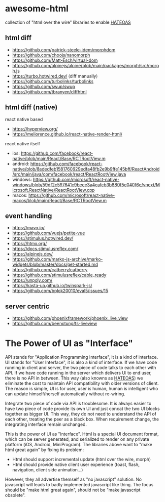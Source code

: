 # awesome-html

collection of "html over the wire" libraries to enable [HATEOAS](https://en.wikipedia.org/wiki/HATEOAS)

## html diff

* https://github.com/patrick-steele-idem/morphdom
* https://github.com/choojs/nanomorph
* https://github.com/Matt-Esch/virtual-dom
* https://github.com/alpinejs/alpine/blob/main/packages/morph/src/morph.js
* https://turbo.hotwired.dev/ (diff manually)
* https://github.com/turbolinks/turbolinks
* https://github.com/swup/swup
* https://github.com/tbranyen/diffhtml

## html diff (native)

react native based

* https://hyperview.org/
* https://meliorence.github.io/react-native-render-html/

react native itself

* ios: https://github.com/facebook/react-native/blob/main/React/Base/RCTRootView.m
* android: https://github.com/facebook/react-native/blob/8adedfeb1581760629edfa48fb2e9b9ffe145bff/ReactAndroid/src/main/java/com/facebook/react/ReactRootView.java
* windows: https://github.com/microsoft/react-native-windows/blob/59df2c597641c9beee3a4eafcb3b880f5e040f6e/vnext/Microsoft.ReactNative/ReactRootView.cpp
* macos: https://github.com/microsoft/react-native-macos/blob/main/React/Base/RCTRootView.m

## event handling

* https://mavo.io/
* https://github.com/vuejs/petite-vue
* https://stimulus.hotwired.dev/
* https://htmx.org/
* https://docs.stimulusreflex.com/
* https://alpinejs.dev/
* https://github.com/marko-js-archive/marko-widgets/blob/master/docs/get-started.md
* https://github.com/catberry/catberry
* https://github.com/stimulusreflex/cable_ready
* https://unpoly.com/
* https://kasta-ua.github.io/twinspark-js/
* https://github.com/bplok20010/eval5/issues/15

## server centric

* https://github.com/phoenixframework/phoenix_live_view
* https://github.com/beenotung/ts-liveview

# The Power of UI as "Interface"

API stands for "Application Programming Interface", it is a kind of interface. UI stands for "User Interface", it is also a kind of interface. If we have code running in client and server, the two piece of code talks to each other with API. If we have code running in the server which delivers UI to end user, there is no API in between. This way (also knowns as [HATEOAS](https://en.wikipedia.org/wiki/HATEOAS)) we eliminate the cost to maintain API compatibility with older versions of client. The reason is simple, UI is for user, user is human, human is intelligent who can update himself/herself automatically without re-wiring.

Integrate two piece of code via API is troublesome. It is always easier to have two piece of code provide its own UI and just concat the two UI blocks together as bigger UI. This way, they do not need to understand the API of each other, treating the peer as a black box. When requirement change, the integrating interface remain unchanged.

This is the power of UI as "Interface". Html is a special UI document format, which can be server generated, and serialized to render on any private platform (iOS, Android, MiniProgram). The libraries above want to "make html great again" by fixing its problem:

* Html should support incremental update (html over the wire, morph)
* Html should provide native client user experience (toast, flash, navigation, client side animation...)

However, they all advertise themself as "no javascript" solution. No javascript will leads to badly implemented javascript like thing. The focus should be "make html great again", should not be "make javascript obsolete".
